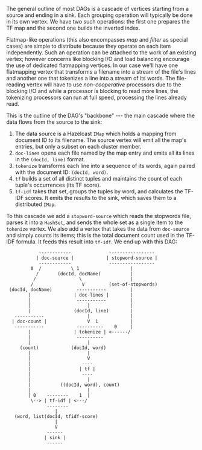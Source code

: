 The general outline of most DAGs is a cascade of vertices starting from
a source and ending in a sink. Each grouping operation will typically be
done in its own vertex. We have two such operations: the first one
prepares the TF map and the second one builds the inverted index.

Flatmap-like operations (this also encompasses _map_ and _filter_ as
special cases) are simple to  distribute because they operate on each
item independently. Such an operation can be attached to the work of an
existing vertex; however concerns like blocking I/O and load balancing
encourage the use of dedicated flatmapping vertices. In our case we'll
have one flatmapping vertex that transforms a filename into a stream of
the file's lines and another one that tokenizes a line into a stream of
its words. The file-reading vertex will have to use _non-cooperative_
processors due to the blocking I/O and while a processor is blocking to
read more lines, the tokenizing processors can run at full speed,
processing the lines already read.

This is the outline of the DAG's "backbone" --- the main cascade where
the data flows from the source to the sink:

1. The data source is a Hazelcast `IMap` which holds a mapping from
document ID to its filename. The source vertex will emit all the map's
entries, but only a subset on each cluster member.
1. `doc-lines` opens each file named by the map entry and emits all its
lines in the `(docId, line)` format.
1. `tokenize` transforms each line into a sequence of its words, again
paired with the document ID: `(docId, word)`.
1. `tf` builds a set of all distinct tuples and maintains the count
of each tuple's occurrences (its TF score).
1. `tf-idf` takes that set, groups the tuples by word, and calculates
the TF-IDF scores. It emits the results to the sink, which saves them
to a distributed `IMap`.

To this cascade we add a `stopword-source` which reads the stopwords
file, parses it into a `HashSet`, and sends the whole set as a single
item to the `tokenize` vertex. We also add a vertex that takes the data
from `doc-source` and simply counts its items; this is the total
document count used in the TF-IDF formula. It feeds this result into
`tf-idf`. We end up with this DAG:

```
            ------------              -----------------
           | doc-source |            | stopword-source |
            ------------              -----------------
         0  /           \ 1                   |
           /       (docId, docName)           |
          /                \                  |
         /                  V         (set-of-stopwords)
 (docId, docName)         -----------         |
        |                | doc-lines |        |
        |                 -----------         |
        |                     |               |
        |                (docId, line)        |
   -----------                |               |
  | doc-count |               V  1            |
   -----------            ----------    0     |
        |                | tokenize | <------/
        |                 ----------
        |                     |
     (count)            (docId, word)
        |                     |
        |                     V
        |                   ----
        |                  | tf |
        |                   ----
        |                     |
        |           ((docId, word), count)
        |                     |
        | 0    --------    1  |
         \--> | tf-idf | <---/
               --------
                  |
   (word, list(docId, tfidf-score)
                  |
                  V
               ------
              | sink |
               ------
```
